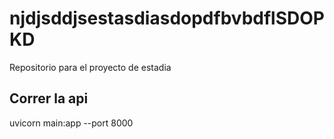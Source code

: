 # njdjsddjsestasdiasdopdfbvbdflSDOPKD
Repositorio para el proyecto de estadia


## Correr la api
uvicorn main:app --port 8000